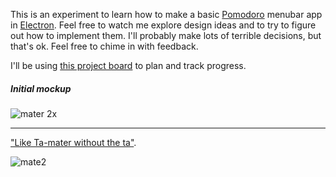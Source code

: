 This is an experiment to learn how to make a basic [Pomodoro](http://pomodorotechnique.com/) menubar app in [Electron](http://electron.atom.io/). Feel free to watch me explore design ideas and to try to figure out how to implement them. I'll probably make lots of terrible decisions, but that's ok. Feel free to chime in with feedback.

I'll be using [this project board](https://github.com/jasonlong/mater/projects/1) to plan and track progress.

##### Initial mockup

![mater 2x](https://cloud.githubusercontent.com/assets/6104/20139346/9f8d343a-a653-11e6-99a5-9094f7d9ec42.png)

----

["Like Ta-mater without the ta"](https://youtu.be/MJm8vNTasMg?t=25s).

![mate2](https://cloud.githubusercontent.com/assets/6104/20083476/8dcb077e-a52a-11e6-962f-828c437f6011.jpg)
